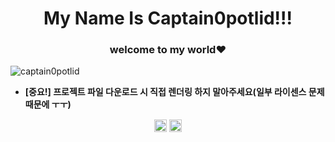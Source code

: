 <h1 align="center">My Name Is Captain0potlid!!!</h1>
<h3 align="center">welcome to my world♥</h3>

<p align="left"> <img src="https://komarev.com/ghpvc/?username=captain0potlid" alt="captain0potlid" /> </p>

- **[중요!] 프로젝트 파일 다운로드 시 직접 렌더링 하지 말아주세요(일부 라이센스 문제 때문에 ㅜㅜ)**

<p align="center">
<a href="https://twitter.com/captain0potlid" target="blank"><img align="center" src="https://cdn.jsdelivr.net/npm/simple-icons@3.0.1/icons/twitter.svg" alt="captain0potlid" height="20" width="20" /></a>
<a href="https://www.youtube.com/c/captain0potlid" target="blank"><img align="center" src="https://cdn.jsdelivr.net/npm/simple-icons@3.0.1/icons/youtube.svg" alt="captain0potlid" height="20" width="20" /></a>
</p>
